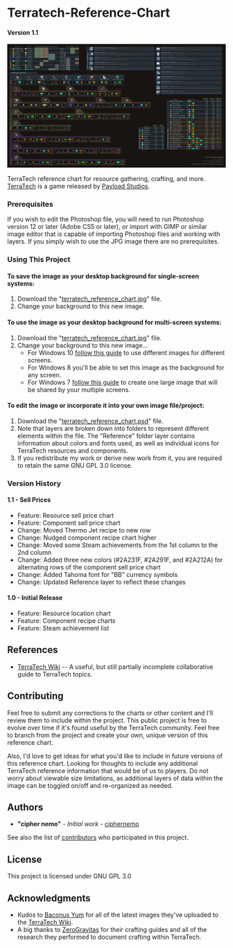 # Terratech-Reference-Chart
#### Version 1.1

![TT Ref Chart Preview](https://raw.githubusercontent.com/ciphernemo/Terratech-Reference-Chart/master/terratech_reference_chart.jpg "TT Ref Chart Preview")

TerraTech reference chart for resource gathering, crafting, and more. [TerraTech](https://terratechgame.com/) is a game released by [Payload Studios](https://payloadstudios.com).

### Prerequisites

If you wish to edit the Photoshop file, you will need to run Photoshop version 12 or later (Adobe CS5 or later), or import with GIMP or similar image editor that is capable of importing Photoshop files and working with layers. If you simply wish to use the JPG image there are no prerequisites.

### Using This Project

#### To save the image as your desktop background for single-screen systems:
1. Download the "[terratech_reference_chart.jpg](https://raw.githubusercontent.com/ciphernemo/Terratech-Reference-Chart/master/terratech_reference_chart.jpg)" file.
2. Change your background to this new image.
#### To use the image as your desktop background for multi-screen systems:
1. Download the "[terratech_reference_chart.jpg](https://raw.githubusercontent.com/ciphernemo/Terratech-Reference-Chart/master/terratech_reference_chart.jpg)" file.
2. Change your background to this new image...
    * For Windows 10 [follow this guide](https://www.pcworld.com/article/2984423/windows/how-to-set-different-wallpapers-for-multiple-monitors-in-windows-10.html) to use different images for different screens.
    * For Windows 8 you'll be able to set this image as the background for any screen.
    * For Windows 7 [follow this guide](https://www.online-tech-tips.com/windows-7/different-background-dual-monitor-windows-7/) to create one large image that will be shared by your multiple screens.
#### To edit the image or incorporate it into your own image file/project:
1. Download the "[terratech_reference_chart.psd](https://github.com/ciphernemo/Terratech-Reference-Chart/blob/master/terratech_reference_chart.psd)" file.
2. Note that layers are broken down into folders to represent different elements within the file. The "Reference" folder layer contains information about colors and fonts used, as well as individual icons for TerraTech resources and components.
3. If you redistribute my work or derive new work from it, you are required to retain the same GNU GPL 3.0 license.

### Version History

#### 1.1 - Sell Prices
* Feature: Resource sell price chart
* Feature: Component sell price chart
* Change: Moved Thermo Jet recipe to new row
* Change: Nudged component recipe chart higher
* Change: Moved some Steam achievements from the 1st column to the 2nd column
* Change: Added three new colors (#2A231F, #2A291F, and #2A212A) for alternating rows of the component sell price chart
* Change: Added Tahoma font for "BB" currency symbols
* Change: Updated Reference layer to reflect these changes
#### 1.0 - Initial Release
* Feature: Resource location chart
* Feature: Component recipe charts
* Feature: Steam achievement list

## References

* [TerraTech Wiki](https://terratech.gamepedia.com/TerraTech_Wiki) -- A useful, but still partially incomplete collaborative guide to TerraTech topics.

## Contributing

Feel free to submit any corrections to the charts or other content and I'll review them to include within the project. This public project is free to evolve over time if it's found useful by the TerraTech community. Feel free to branch from the project and create your own, unique version of this reference chart.

Also, I'd love to get ideas for what you'd like to include in future versions of this reference chart. Looking for thoughts to include any additional TerraTech reference information that would be of us to players. Do not worry about viewable size limitations, as additional layers of data within the image can be toggled on/off and re-organized as needed.

## Authors

* **"cipher nemo"** - *Initial work* - [ciphernemo](https://github.com/ciphernemo)

See also the list of [contributors](https://github.com/ciphernemo/Complete-Win10-Deploy/contributors) who participated in this project.

## License

This project is licensed under GNU GPL 3.0

## Acknowledgments

* Kudos to [Baconus Yum](https://terratech.gamepedia.com/UserProfile:Baconus_Yum) for all of the latest images they've uploaded to the [TerraTech Wiki](https://terratech.gamepedia.com/TerraTech_Wiki).
* A big thanks to [ZeroGravitas](https://forum.terratechgame.com/index.php?members/zerogravitas.14209/) for their crafting guides and all of the research they performed to document crafting within TerraTech.
